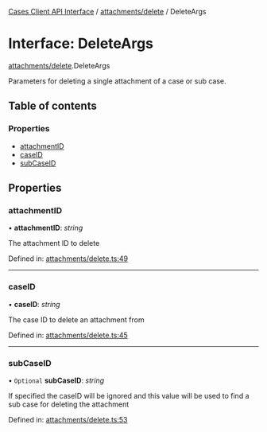 [Cases Client API Interface](../cases_client_api.md) / [attachments/delete](../modules/attachments_delete.md) / DeleteArgs

# Interface: DeleteArgs

[attachments/delete](../modules/attachments_delete.md).DeleteArgs

Parameters for deleting a single attachment of a case or sub case.

## Table of contents

### Properties

- [attachmentID](attachments_delete.deleteargs.md#attachmentid)
- [caseID](attachments_delete.deleteargs.md#caseid)
- [subCaseID](attachments_delete.deleteargs.md#subcaseid)

## Properties

### attachmentID

• **attachmentID**: *string*

The attachment ID to delete

Defined in: [attachments/delete.ts:49](https://github.com/jonathan-buttner/kibana/blob/0e98e105663/x-pack/plugins/cases/server/client/attachments/delete.ts#L49)

___

### caseID

• **caseID**: *string*

The case ID to delete an attachment from

Defined in: [attachments/delete.ts:45](https://github.com/jonathan-buttner/kibana/blob/0e98e105663/x-pack/plugins/cases/server/client/attachments/delete.ts#L45)

___

### subCaseID

• `Optional` **subCaseID**: *string*

If specified the caseID will be ignored and this value will be used to find a sub case for deleting the attachment

Defined in: [attachments/delete.ts:53](https://github.com/jonathan-buttner/kibana/blob/0e98e105663/x-pack/plugins/cases/server/client/attachments/delete.ts#L53)
